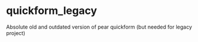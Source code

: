quickform_legacy
================

Absolute old and outdated version of pear quickform (but needed for legacy project)
